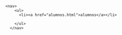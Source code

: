 
<html lang="en">
<head>
    <meta charset="UTF-8">
    <meta name="viewport" content="width=device-width, initial-scale=1.0">
    <title>Document</title>
</head>
<body>
        
        
    <nav>
        <ul>
          <li><a href="alumnos.html">alumnos</a></li>
        
        </ul>
      </nav>
</body>
</html>
